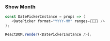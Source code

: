 ### Show Month

<!--start-code-->
```js
const DatePickerInstance = props => (
   <DatePicker format="YYYY-MM" ranges={[]} />
);

ReactDOM.render(<DatePickerInstance />);

```
<!--end-code-->